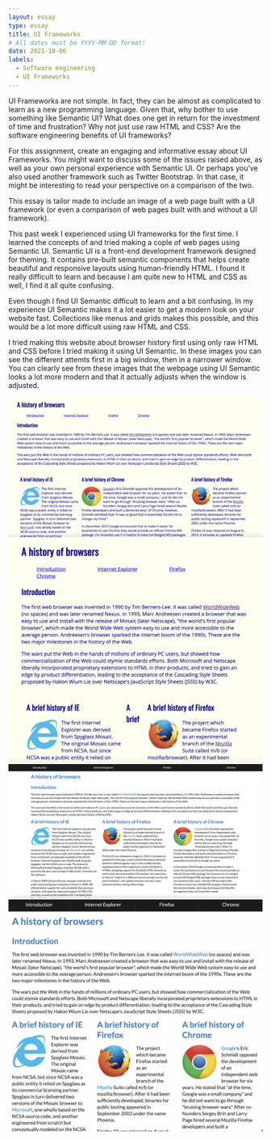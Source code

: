 ```yaml
---
layout: essay
type: essay
title: UI Frameworks  
# All dates must be YYYY-MM-DD format!
date: 2021-10-06
labels:
  - Software engineering 
  - UI Frameworks
---
```


UI Frameworks are not simple. In fact, they can be almost as complicated to learn as a new programming language. Given that, why bother to use something like Semantic UI? What does one get in return for the investment of time and frustration? Why not just use raw HTML and CSS? Are the software engineering benefits of UI frameworks?

For this assignment, create an engaging and informative essay about UI Frameworks. You might want to discuss some of the issues raised above, as well as your own personal experience with Semantic UI. Or perhaps you’ve also used another framework such as Twitter Bootstrap. In that case, it might be interesting to read your perspective on a comparison of the two.

This essay is tailor made to include an image of a web page built with a UI framework (or even a comparison of web pages built with and without a UI framework).

This past week I experienced using UI frameworks for the first time. I learned the concepts of and tried making a cople of web pages using Semantic UI. Semantic UI 
is a front-end development framework designed for theming. It contains pre-built semantic components that helps create beautiful and responsive layouts using human-friendly HTML. I found it really difficult to learn and because I am quite new to HTML and CSS as well, I find it all quite confusing.

Even though I find UI Semantic difficult to learn and a bit confusing. In my experience UI Semantic makes it a lot easier to get a modern look on your website fast. Collections like menus and grids makes this possible, and this would be a lot more difficult using raw HTML and CSS. 

I tried making this website about browser history first using only raw HTML and CSS before I tried making it using UI Semantic. In these images you can see the different attemts first in a big window, then in a narrower window. You can clearly see from these images that the webpage using UI Semantic looks a lot more modern and that it actually adjusts when the window is adjusted.

<div class="ui two column grid">
  <div class="row">
    <div class="column">
    <img class="ui image" src="../images/browser_big.png">
      </div>
    <div class="column">
    <img class="ui image" src="../images/browser_small.png">
      </div>
  </div>
  <div class="column">
    <img class="ui big image" src="../images/ui_browser_big.png">
    </div>
  <div class="column">
    <img class="ui big image" src="../images/ui_browser_small.png">
    </div>


